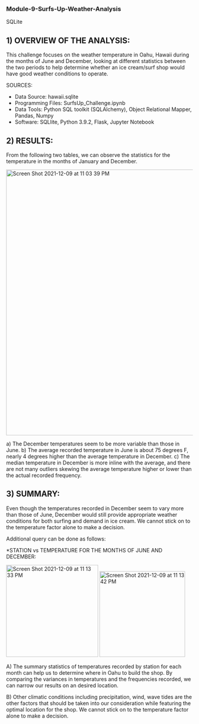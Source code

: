 ### Module-9-Surfs-Up-Weather-Analysis
SQLite

## 1) OVERVIEW OF THE ANALYSIS: 

This challenge focuses on the weather temperature in Oahu, Hawaii during the months of June and December, looking at different statistics between the two periods to help determine whether an ice cream/surf shop would have good weather conditions to operate.

SOURCES:

* Data Source: hawaii.sqlite 
* Programming Files: SurfsUp_Challenge.ipynb
* Data Tools: Python SQL toolkit (SQLAlchemy), Object Relational Mapper, Pandas, Numpy
* Software: SQLlite, Python 3.9.2, Flask, Jupyter Notebook

## 2) RESULTS:

From the following two tables, we can observe the statistics for the temperature in the months of January and December.

<img width="716" alt="Screen Shot 2021-12-09 at 11 03 39 PM" src="https://user-images.githubusercontent.com/91294352/145515439-c423f498-60dc-46c1-a975-3db0f2f53190.png">

a) The December temperatures seem to be more variable than those in June.
b) The average recorded temperature in June is about 75 degrees F, nearly 4 degrees higher than the average temperature in December.
c) The median temperature in December is more inline with the average, and there are not many outliers skewing the average temperature higher or lower than the actual recorded frequency.

## 3) SUMMARY:

Even though the temperatures recorded in December seem to vary more than those of June, December would still provide appropriate weather conditions for both surfing and demand in ice cream. We cannot stick on to the temperature factor alone to make a decision.

Additional query can be done as follows:

*STATION vs TEMPERATURE FOR THE MONTHS OF JUNE AND DECEMBER:

<img width="248" alt="Screen Shot 2021-12-09 at 11 13 33 PM" src="https://user-images.githubusercontent.com/91294352/145516250-e2cb77b2-a278-4a5c-9d17-5cb4c5a72793.png"> <img width="231" alt="Screen Shot 2021-12-09 at 11 13 42 PM" src="https://user-images.githubusercontent.com/91294352/145516368-7bf9cc0d-0c75-4a81-9c13-3238f40d5cff.png">

A) The summary statistics of temperatures recorded by station for each month can help us to determine where in Oahu to build the shop. By comparing the variances in temperatures and the frequencies recorded, we can narrow our results on an desired location.

B) Other climatic conditions including precipitation, wind, wave tides are the other factors that should be taken into our consideration while featuring  the optimal location for the shop. We cannot stick on to the temperature factor alone to make a decision.







